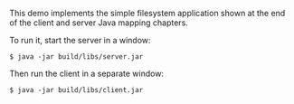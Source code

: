 This demo implements the simple filesystem application shown at
the end of the client and server Java mapping chapters.

To run it, start the server in a window:
```
$ java -jar build/libs/server.jar
```
Then run the client in a separate window:
```
$ java -jar build/libs/client.jar
```